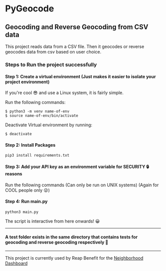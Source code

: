 # PyGeocode
## Geocoding and Reverse Geocoding from CSV data

This project reads data from a CSV file. Then it geocodes or reverse geocodes data from csv based on user choice.

### Steps to Run the project successfully
#### Step 1: Create a virtual environment (Just makes it easier to isolate your project environment)
If you're cool 😎 and use a Linux system, it is fairly simple.

Run the following commands:
```
$ python3 -m venv name-of-env
$ source name-of-env/bin/activate
```
Deactivate Virtual environment by running:
```
$ deactivate
```

#### Step 2: Install Packages
```
pip3 install requirements.txt
```

#### Step 3: Add your API key as an environment variable for SECURITY 🔒 reasons
Run the following commands (Can only be run on UNIX systems) (Again for COOL people only 😜)

#### Step 4: Run main.py
```
python3 main.py
```
The script is interactive from here onwards! 😀

---
#### A test folder exists in the same directory that contains tests for geocoding and reverse geocoding respectively 🧪

---
This project is currently used by Reap Benefit for the [Neighborhood Dashboard](http://nd.solveninja.org/)
